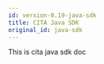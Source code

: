 ```yaml
---
id: version-0.19-java-sdk
title: CITA Java SDK
original_id: java-sdk
---
```


This is cita java sdk doc
